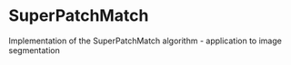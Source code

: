 # SuperPatchMatch
Implementation of the SuperPatchMatch algorithm - application to image segmentation
